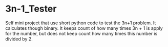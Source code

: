 # 3n-1_Tester
Self mini project that use short python code to test the 3n+1 problem.
It calculates though binary.
It keeps count of how many times 3n + 1 is apply for the number, but does not keep count how many times this number is divided by 2.
